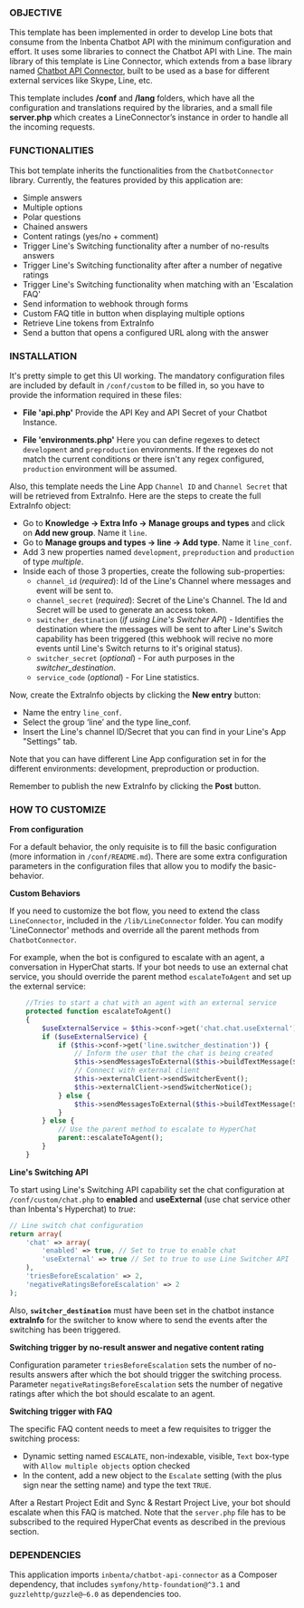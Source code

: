 ### OBJECTIVE
This template has been implemented in order to develop Line bots that consume from the Inbenta Chatbot API with the minimum configuration and effort. It uses some libraries to connect the Chatbot API with Line. The main library of this template is Line Connector, which extends from a base library named [Chatbot API Connector](https://github.com/inbenta-integrations/chatbot_api_connector), built to be used as a base for different external services like Skype, Line, etc.

This template includes **/conf** and **/lang** folders, which have all the configuration and translations required by the libraries, and a small file **server.php** which creates a LineConnector’s instance in order to handle all the incoming requests.

### FUNCTIONALITIES
This bot template inherits the functionalities from the `ChatbotConnector` library. Currently, the features provided by this application are:

* Simple answers
* Multiple options
* Polar questions
* Chained answers
* Content ratings (yes/no + comment)
* Trigger Line's Switching functionality after a number of no-results answers
* Trigger Line's Switching functionality after after a number of negative ratings
* Trigger Line's Switching functionality when matching with an 'Escalation FAQ'
* Send information to webhook through forms
* Custom FAQ title in button when displaying multiple options
* Retrieve Line tokens from ExtraInfo
* Send a button that opens a configured URL along with the answer

### INSTALLATION
It's pretty simple to get this UI working. The mandatory configuration files are included by default in `/conf/custom` to be filled in, so you have to provide the information required in these files:

* **File 'api.php'**
    Provide the API Key and API Secret of your Chatbot Instance.

* **File 'environments.php'**
    Here you can define regexes to detect `development` and `preproduction` environments. If the regexes do not match the current conditions or there isn't any regex configured, `production` environment will be assumed.

Also, this template needs the Line App `Channel ID` and `Channel Secret` that will be retrieved from ExtraInfo. Here are the steps to create the full ExtraInfo object:

* Go to **Knowledge -> Extra Info -> Manage groups and types** and click on **Add new group**. Name it `line`.
* Go to **Manage groups and types -> line -> Add type**. Name it `line_conf`.
* Add 3 new properties named `development`, `preproduction` and `production` of type *multiple*.
* Inside each of those 3 properties, create the following sub-properties:
	- `channel_id` (*required*): Id of the Line's Channel where messages and event will be sent to.
	- `channel_secret` (*required*): Secret of the Line's Channel. The Id and Secret will be used to generate an access token.
	- `switcher_destination` (*if using Line's Switcher API*) - Identifies the destination where the messages will be sent to after Line's Switch capability has been triggered (this webhook will recive no more events until Line's Switch returns to it's original status).
	- `switcher_secret` (*optional*) - For auth purposes in the _switcher_destination_.
	- `service_code` (*optional*) - For Line statistics.

Now, create the ExtraInfo objects by clicking the **New entry** button:
* Name the entry `line_conf`.
* Select the group ‘line’ and the type line_conf.
* Insert the Line's channel ID/Secret that you can find in your Line's App "Settings" tab.

Note that you can have different Line App configuration set in for the different environments: development, preproduction or production.

Remember to publish the new ExtraInfo by clicking the **Post** button.

### HOW TO CUSTOMIZE
**From configuration**

For a default behavior, the only requisite is to fill the basic configuration (more information in `/conf/README.md`). There are some extra configuration parameters in the configuration files that allow you to modify the basic-behavior.


**Custom Behaviors**

If you need to customize the bot flow, you need to extend the class `LineConnector`, included in the `/lib/LineConnector` folder. You can modify 'LineConnector' methods and override all the parent methods from `ChatbotConnector`.

For example, when the bot is configured to escalate with an agent, a conversation in HyperChat starts. If your bot needs to use an external chat service, you should override the parent method `escalateToAgent` and set up the external service:
```php
	//Tries to start a chat with an agent with an external service
	protected function escalateToAgent()
	{
		$useExternalService = $this->conf->get('chat.chat.useExternal');
		if ($useExternalService) {
			if ($this->conf->get('line.switcher_destination')) {
			    // Inform the user that the chat is being created
				$this->sendMessagesToExternal($this->buildTextMessage($this->lang->translate('creating_chat')));
			    // Connect with external client
				$this->externalClient->sendSwitcherEvent();
				$this->externalClient->sendSwitcherNotice();
			} else {
				$this->sendMessagesToExternal($this->buildTextMessage($this->lang->translate('error_creating_chat')));
			}
		} else {
			// Use the parent method to escalate to HyperChat
			parent::escalateToAgent();
		}
	}
```


**Line's Switching API**

To start using Line's Switching API capability set the chat configuration at `/conf/custom/chat.php` to **enabled** and **useExternal** (use chat service other than Inbenta's Hyperchat) to *true*:

```php
// Line switch chat configuration
return array(
    'chat' => array(
    	'enabled' => true, // Set to true to enable chat
    	'useExternal' => true // Set to true to use Line Switcher API
    ),
    'triesBeforeEscalation' => 2,
    'negativeRatingsBeforeEscalation' => 2
);
```

Also, **`switcher_destination`** must have been set in the chatbot instance **extraInfo** for the switcher to know where to send the events after the switching has been triggered.

**Switching trigger by no-result answer and negative content rating**

Configuration parameter `triesBeforeEscalation` sets the number of no-results answers after which the bot should trigger the switching process. Parameter `negativeRatingsBeforeEscalation` sets the number of negative ratings after which the bot should escalate to an agent.


**Switching trigger with FAQ**

The specific FAQ content needs to meet a few requisites to trigger the switching process:
- Dynamic setting named `ESCALATE`, non-indexable, visible, `Text` box-type with `Allow multiple objects` option checked
- In the content, add a new object to the `Escalate` setting (with the plus sign near the setting name) and type the text `TRUE`.

After a Restart Project Edit and Sync & Restart Project Live, your bot should escalate when this FAQ is matched.
Note that the `server.php` file has to be subscribed to the required HyperChat events as described in the previous section.

### DEPENDENCIES
This application imports `inbenta/chatbot-api-connector` as a Composer dependency, that includes `symfony/http-foundation@^3.1` and `guzzlehttp/guzzle@~6.0` as dependencies too.
